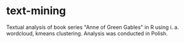 # text-mining

Textual analysis of book series "Anne of Green Gables" in R using i. a. wordcloud, kmeans clustering. Analysis was conducted in Polish. 
